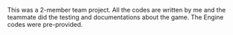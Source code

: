 This was a 2-member team project. All the codes are written by me and the teammate did the testing and documentations about the game.
The Engine codes were pre-provided.
